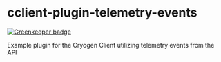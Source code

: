 # cclient-plugin-telemetry-events

[![Greenkeeper badge](https://badges.greenkeeper.io/Pyragon/cclient-plugin-telemetry-events.svg)](https://greenkeeper.io/)

Example plugin for the Cryogen Client utilizing telemetry events from the API
